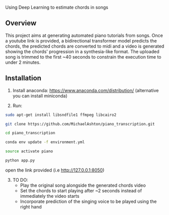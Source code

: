 Using Deep Learning to estimate chords in songs

## Overview

This project aims at generating automated piano tutorials from songs. Once a youtube link is provided, a bidirectional transformer model predicts the chords, the predicted chords are converted to midi and a video is generated showing the chords' progression in a synthesia-like format. The uploaded song is trimmed to the first ~40 seconds to constrain the execution time to under 2 minutes.


## Installation

1. Install anaconda: https://www.anaconda.com/distribution/  (alternative you can install miniconda)


2. Run:  

```bash
sudo apt-get install libsndfile1 ffmpeg libcairo2

git clone https://github.com/MichaelAshton/piano_transcription.git

cd piano_transcription

conda env update -f environment.yml

source activate piano

python app.py
```

open the link provided (i.e http://127.0.0.1:8050)

3. TO DO:
    - Play the original song alongside the generated chords video
    - Set the chords to start playing after ~2 seconds instead of immediately the video starts
    - Incorporate prediction of the singing voice to be played using the right hand

